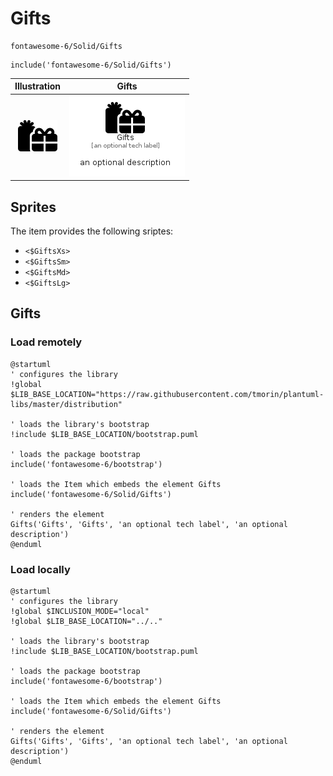# Gifts


```text
fontawesome-6/Solid/Gifts
```

```text
include('fontawesome-6/Solid/Gifts')
```



| Illustration | Gifts |
| :---: | :---: |
| ![illustration for Illustration](../../fontawesome-6/Solid/Gifts.png) | ![illustration for Gifts](../../fontawesome-6/Solid/Gifts.Local.png) |



## Sprites
The item provides the following sriptes:

- `<$GiftsXs>`
- `<$GiftsSm>`
- `<$GiftsMd>`
- `<$GiftsLg>`





## Gifts

### Load remotely
```plantuml
@startuml
' configures the library
!global $LIB_BASE_LOCATION="https://raw.githubusercontent.com/tmorin/plantuml-libs/master/distribution"

' loads the library's bootstrap
!include $LIB_BASE_LOCATION/bootstrap.puml

' loads the package bootstrap
include('fontawesome-6/bootstrap')

' loads the Item which embeds the element Gifts
include('fontawesome-6/Solid/Gifts')

' renders the element
Gifts('Gifts', 'Gifts', 'an optional tech label', 'an optional description')
@enduml
```

### Load locally
```plantuml
@startuml
' configures the library
!global $INCLUSION_MODE="local"
!global $LIB_BASE_LOCATION="../.."

' loads the library's bootstrap
!include $LIB_BASE_LOCATION/bootstrap.puml

' loads the package bootstrap
include('fontawesome-6/bootstrap')

' loads the Item which embeds the element Gifts
include('fontawesome-6/Solid/Gifts')

' renders the element
Gifts('Gifts', 'Gifts', 'an optional tech label', 'an optional description')
@enduml
```

